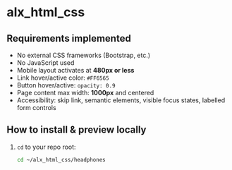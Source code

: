 # alx_html_css

## Requirements implemented
- No external CSS frameworks (Bootstrap, etc.)
- No JavaScript used
- Mobile layout activates at **480px or less**
- Link hover/active color: `#FF6565`
- Button hover/active: `opacity: 0.9`
- Page content max width: **1000px** and centered
- Accessibility: skip link, semantic elements, visible focus states, labelled form controls

## How to install & preview locally
1. `cd` to your repo root:
   ```bash
   cd ~/alx_html_css/headphones
